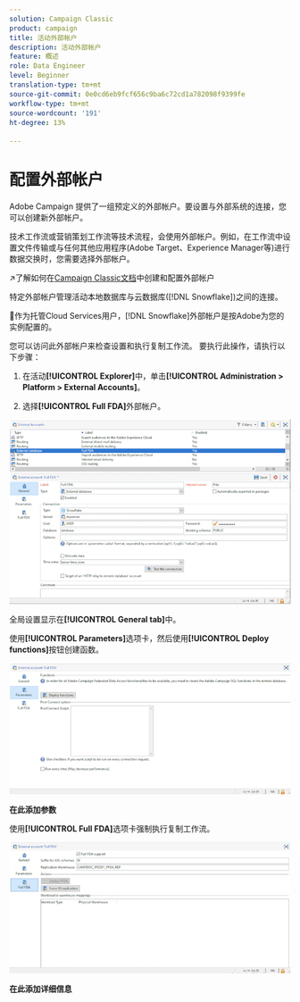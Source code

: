 ```yaml
---
solution: Campaign Classic
product: campaign
title: 活动外部帐户
description: 活动外部帐户
feature: 概述
role: Data Engineer
level: Beginner
translation-type: tm+mt
source-git-commit: 0e0cd6eb9fcf656c9ba6c72cd1a782098f9399fe
workflow-type: tm+mt
source-wordcount: '191'
ht-degree: 13%

---
```


# 配置外部帐户

Adobe Campaign 提供了一组预定义的外部帐户。要设置与外部系统的连接，您可以创建新外部帐户。

技术工作流或营销策划工作流等技术流程，会使用外部帐户。例如，在工作流中设置文件传输或与任何其他应用程序(Adobe Target、Experience Manager等)进行数据交换时，您需要选择外部帐户。

:arrow_upper_right:了解如何在[Campaign Classic文档](https://experienceleague.adobe.com/docs/campaign-classic/using/installing-campaign-classic/accessing-external-database/external-accounts.html)中创建和配置外部帐户

特定外部帐户管理活动本地数据库与云数据库([!DNL Snowflake])之间的连接。

:speech_balloon:作为托管Cloud Services用户，[!DNL Snowflake]外部帐户是按Adobe为您的实例配置的。

您可以访问此外部帐户来检查设置和执行复制工作流。 要执行此操作，请执行以下步骤：

1. 在活动&#x200B;**[!UICONTROL Explorer]**&#x200B;中，单击&#x200B;**[!UICONTROL Administration > Platform > External Accounts]**。

1. 选择&#x200B;**[!UICONTROL Full FDA]**&#x200B;外部帐户。

![](assets/snowflake-ext-account.png)

全局设置显示在&#x200B;**[!UICONTROL General tab]**&#x200B;中。

使用&#x200B;**[!UICONTROL Parameters]**&#x200B;选项卡，然后使用&#x200B;**[!UICONTROL Deploy functions]**&#x200B;按钮创建函数。

![](assets/snowflake-parameters.png)

**在此添加参数**

使用&#x200B;**[!UICONTROL Full FDA]**&#x200B;选项卡强制执行复制工作流。

![](assets/snowflake-full-fda.png)

**在此添加详细信息**

